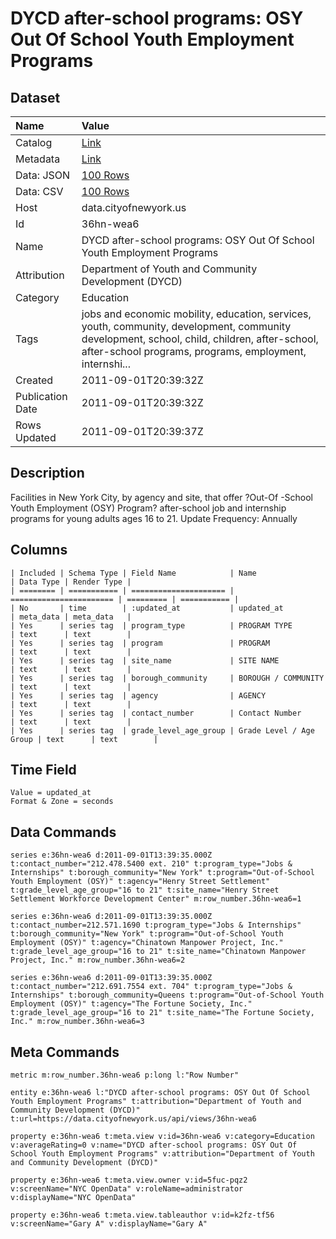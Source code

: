 # DYCD after-school programs: OSY Out Of School Youth Employment Programs

## Dataset

| Name | Value |
| :--- | :---- |
| Catalog | [Link](https://catalog.data.gov/dataset/dycd-after-school-programs-osy-out-of-school-youth-employment-programs-b0b82) |
| Metadata | [Link](https://data.cityofnewyork.us/api/views/36hn-wea6) |
| Data: JSON | [100 Rows](https://data.cityofnewyork.us/api/views/36hn-wea6/rows.json?max_rows=100) |
| Data: CSV | [100 Rows](https://data.cityofnewyork.us/api/views/36hn-wea6/rows.csv?max_rows=100) |
| Host | data.cityofnewyork.us |
| Id | 36hn-wea6 |
| Name | DYCD after-school programs: OSY Out Of School Youth Employment Programs |
| Attribution | Department of Youth and Community Development (DYCD) |
| Category | Education |
| Tags | jobs and economic mobility, education, services, youth, community, development, community development, school, child, children, after-school, after-school programs, programs, employment, internshi... |
| Created | 2011-09-01T20:39:32Z |
| Publication Date | 2011-09-01T20:39:32Z |
| Rows Updated | 2011-09-01T20:39:37Z |

## Description

Facilities in New York City, by agency and site, that offer ?Out-Of -School Youth Employment (OSY) Program? after-school  job and internship programs for young adults ages 16 to 21.
Update Frequency: Annually

## Columns

```ls
| Included | Schema Type | Field Name            | Name                    | Data Type | Render Type |
| ======== | =========== | ===================== | ======================= | ========= | =========== |
| No       | time        | :updated_at           | updated_at              | meta_data | meta_data   |
| Yes      | series tag  | program_type          | PROGRAM TYPE            | text      | text        |
| Yes      | series tag  | program               | PROGRAM                 | text      | text        |
| Yes      | series tag  | site_name             | SITE NAME               | text      | text        |
| Yes      | series tag  | borough_community     | BOROUGH / COMMUNITY     | text      | text        |
| Yes      | series tag  | agency                | AGENCY                  | text      | text        |
| Yes      | series tag  | contact_number        | Contact Number          | text      | text        |
| Yes      | series tag  | grade_level_age_group | Grade Level / Age Group | text      | text        |
```

## Time Field

```ls
Value = updated_at
Format & Zone = seconds
```

## Data Commands

```ls
series e:36hn-wea6 d:2011-09-01T13:39:35.000Z t:contact_number="212.478.5400 ext. 210" t:program_type="Jobs & Internships" t:borough_community="New York" t:program="Out-of-School Youth Employment (OSY)" t:agency="Henry Street Settlement" t:grade_level_age_group="16 to 21" t:site_name="Henry Street Settlement Workforce Development Center" m:row_number.36hn-wea6=1

series e:36hn-wea6 d:2011-09-01T13:39:35.000Z t:contact_number=212.571.1690 t:program_type="Jobs & Internships" t:borough_community="New York" t:program="Out-of-School Youth Employment (OSY)" t:agency="Chinatown Manpower Project, Inc." t:grade_level_age_group="16 to 21" t:site_name="Chinatown Manpower Project, Inc." m:row_number.36hn-wea6=2

series e:36hn-wea6 d:2011-09-01T13:39:35.000Z t:contact_number="212.691.7554 ext. 704" t:program_type="Jobs & Internships" t:borough_community=Queens t:program="Out-of-School Youth Employment (OSY)" t:agency="The Fortune Society, Inc." t:grade_level_age_group="16 to 21" t:site_name="The Fortune Society, Inc." m:row_number.36hn-wea6=3
```

## Meta Commands

```ls
metric m:row_number.36hn-wea6 p:long l:"Row Number"

entity e:36hn-wea6 l:"DYCD after-school programs: OSY Out Of School Youth Employment Programs" t:attribution="Department of Youth and Community Development (DYCD)" t:url=https://data.cityofnewyork.us/api/views/36hn-wea6

property e:36hn-wea6 t:meta.view v:id=36hn-wea6 v:category=Education v:averageRating=0 v:name="DYCD after-school programs: OSY Out Of School Youth Employment Programs" v:attribution="Department of Youth and Community Development (DYCD)"

property e:36hn-wea6 t:meta.view.owner v:id=5fuc-pqz2 v:screenName="NYC OpenData" v:roleName=administrator v:displayName="NYC OpenData"

property e:36hn-wea6 t:meta.view.tableauthor v:id=k2fz-tf56 v:screenName="Gary A" v:displayName="Gary A"
```
